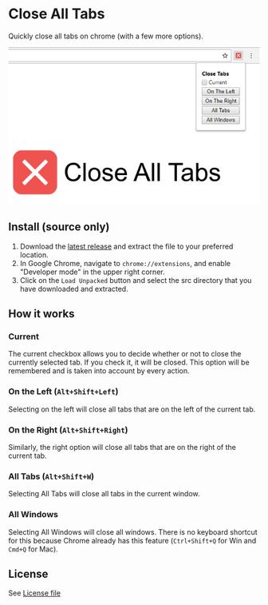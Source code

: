 # Close All Tabs

Quickly close all tabs on chrome (with a few more options).

![Screenshot of extension](ChromeWebStore/Cover.png)

## Install (source only)

1. Download the [latest release](https://github.com/PandawanFr/CloseAllTabs/releases/latest) and extract the file to your preferred location.
2. In Google Chrome, navigate to `chrome://extensions`, and enable "Developer mode" in the upper right corner.
3. Click on the `Load Unpacked` button and select the src directory that you have downloaded and extracted.

## How it works

### Current

The current checkbox allows you to decide whether or not to close the currently selected tab. If you check it, it will be closed. This option will be remembered and is taken into account by every action.

### On the Left (`Alt+Shift+Left`)

Selecting on the left will close all tabs that are on the left of the current tab.

### On the Right (`Alt+Shift+Right`)

Similarly, the right option will close all tabs that are on the right of the current tab.

### All Tabs (`Alt+Shift+W`)

Selecting All Tabs will close all tabs in the current window.

### All Windows

Selecting All Windows will close all windows. There is no keyboard shortcut for this because Chrome already has this feature (`Ctrl+Shift+Q` for Win and `Cmd+Q` for Mac).

## License

See [License file](LICENSE)
